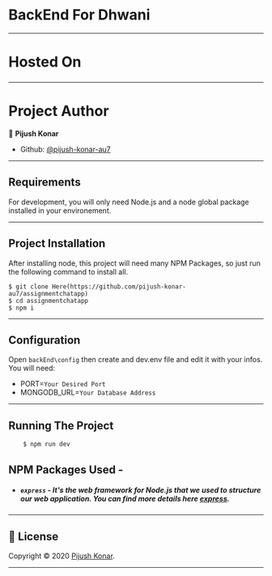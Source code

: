 # BackEnd For Dhwani

---

# Hosted On
### 

---

# Project Author
👤 **Pijush Konar**

- Github: [@pijush-konar-au7](https://github.com/pijush-konar-au7)

---

## Requirements

For development, you will only need Node.js and a node global package installed in your environement.

---

## Project Installation
  After installing node, this project will need many NPM Packages, so just run the following command to install all.

    $ git clone Here(https://github.com/pijush-konar-au7/assignmentchatapp)
    $ cd assignmentchatapp
    $ npm i

---

## Configuration

Open `backEnd\config` then create and dev.env file and edit it with your infos. You will need:

- PORT=`Your Desired Port`
- MONGODB_URL=`Your Database Address`
---

## Running The Project

```sh
    $ npm run dev
```
## NPM Packages Used -

- ##### `express` - It's the web framework for Node.js that we used to structure our web application. You can find more details here [express](https://www.npmjs.com/package/express).

---

 ## 📝 License

Copyright © 2020 [Pijush Konar](https://github.com/pijush-konar-au7).

---